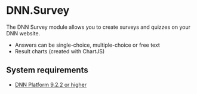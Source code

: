 # DNN.Survey
The DNN Survey module allows you to create surveys and quizzes on your DNN website.

* Answers can be single-choice, multiple-choice or free text
* Result charts (created with ChartJS)

## System requirements

* [DNN Platform 9.2.2 or higher](https://github.com/dnnsoftware/Dnn.Platform/releases)
